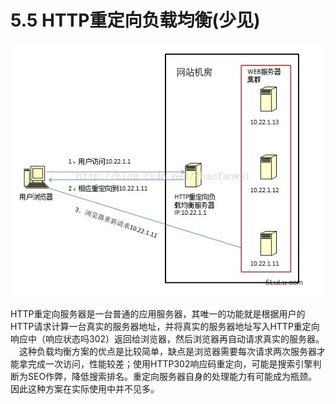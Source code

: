# 5.5 HTTP重定向负载均衡\(少见\)

![](../../.gitbook/assets/image%20%28317%29.png)

  HTTP重定向服务器是一台普通的应用服务器，其唯一的功能就是根据用户的HTTP请求计算一台真实的服务器地址，并将真实的服务器地址写入HTTP重定向响应中（响应状态吗302）返回给浏览器，然后浏览器再自动请求真实的服务器。  
　这种负载均衡方案的优点是比较简单，缺点是浏览器需要每次请求两次服务器才能拿完成一次访问，性能较差；使用HTTP302响应码重定向，可能是搜索引擎判断为SEO作弊，降低搜索排名。重定向服务器自身的处理能力有可能成为瓶颈。因此这种方案在实际使用中并不见多。

